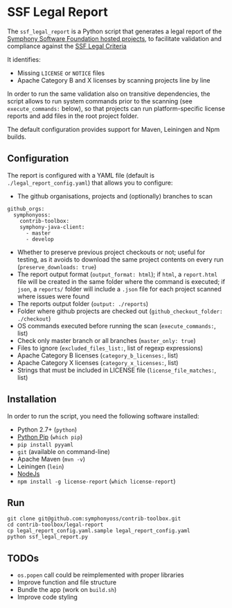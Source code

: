 # SSF Legal Report

The `ssf_legal_report` is a Python script that generates a legal report of the [Symphony Software Foundation hosted projects](github.com/symphonyoss), to facilitate validation and compliance against the [SSF Legal Criteria](https://symphonyoss.atlassian.net/wiki/display/FM/Legal+Acceptance+Criteria?src=contextnavpagetreemode)

It identifies:
- Missing `LICENSE` or `NOTICE` files
- Apache Category B and X licenses by scanning projects line by line

In order to run the same validation also on transitive dependencies, the script allows to run system commands prior to the scanning (see `execute_commands:` below), so that projects can run platform-specific license reports and add files in the root project folder.

The default configuration provides support for Maven, Leiningen and Npm builds.

## Configuration
The report is configured with a YAML file (default is `./legal_report_config.yaml`) that allows you to configure:
- The github organisations, projects and (optionally) branches to scan
```
github_orgs:
  symphonyoss:
    contrib-toolbox:
    symphony-java-client:
      - master
      - develop
```
- Whether to preserve previous project checkouts or not; useful for testing, as it avoids to download the same project contents on every run (`preserve_downloads: true`)
- The report output format (`output_format: html`); if `html`, a `report.html` file will be created in the same folder where the command is executed; if `json`, a `reports/` folder will include a `.json` file for each project scanned where issues were found
- The reports output folder (`output: ./reports`)
- Folder where github projects are checked out (`github_checkout_folder: ./checkout`)
- OS commands executed before running the scan (`execute_commands:`, list)
- Check only master branch or all branches (`master_only: true`)
- Files to ignore (`excluded_files_list:`, list of regexp expressions)
- Apache Category B licenses (`category_b_licenses:`, list)
- Apache Category X licenses (`category_x_licenses:`, list)
- Strings that must be included in LICENSE file (`license_file_matches:`, list)

## Installation
In order to run the script, you need the following software installed:
- Python 2.7+ (`python`)
- [Python Pip](https://pip.pypa.io/en/stable/) (`which pip`)
- `pip install pyyaml`
- `git` (available on command-line)
- Apache Maven (`mvn -v`)
- Leiningen (`lein`)
- [NodeJs](https://nodejs.org/en/)
- `npm install -g license-report` (`which license-report`)

## Run
```
git clone git@github.com:symphonyoss/contrib-toolbox.git
cd contrib-toolbox/legal-report
cp legal_report_config.yaml.sample legal_report_config.yaml
python ssf_legal_report.py
```

## TODOs
- `os.popen` call could be reimplemented with proper libraries
- Improve function and file structure
- Bundle the app (work on `build.sh`)
- Improve code styling
